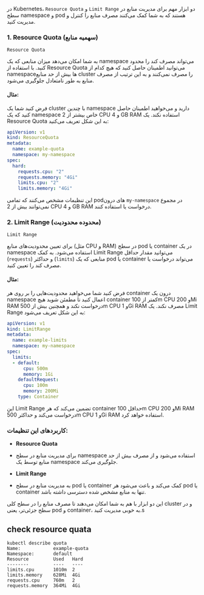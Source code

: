 در Kubernetes، `Resource Quota` و `Limit Range` دو ابزار مهم برای مدیریت منابع در سطح namespace و pod هستند که به شما کمک می‌کنند مصرف منابع را کنترل و مدیریت کنید.

### 1. **Resource Quota (سهمیه منابع)**
`Resource Quota` 

به شما امکان می‌دهد میزان منابعی که یک namespace می‌تواند مصرف کند را محدود کنید. با استفاده از Resource Quota می‌توانید اطمینان حاصل کنید که هیچ کدام از namespaceها بیش از حد منابع cluster را مصرف نمی‌کنند و به این ترتیب از مصرف منابع به طور نامتعادل جلوگیری می‌شود.

#### مثال:
فرض کنید شما یک cluster با چندین namespace دارید و می‌خواهید اطمینان حاصل کنید که یک namespace خاص بیشتر از 2 CPU و 4 GB RAM استفاده نکند. یک Resource Quota به این شکل تعریف می‌کنید:

```yaml
apiVersion: v1
kind: ResourceQuota
metadata:
  name: example-quota
  namespace: my-namespace
spec:
  hard:
    requests.cpu: "2"
    requests.memory: "4Gi"
    limits.cpu: "2"
    limits.memory: "4Gi"
```

این تنظیمات مشخص می‌کنند که تمامی podهای درون `my-namespace` در مجموع نمی‌توانند بیش از 2 CPU و 4 GB RAM درخواست یا استفاده کنند.

### 2. **Limit Range (محدوده محدودیت)**
`Limit Range`

برای تعیین محدودیت‌های منابع (مثل CPU و RAM) در سطح pod یا container در یک namespace استفاده می‌شود. به کمک Limit Range می‌توانید مقدار حداقل (`requests`) و حداکثر (`limits`) منابعی که یک pod یا container می‌تواند درخواست یا مصرف کند را تعیین کنید.

#### مثال:

فرض کنید شما می‌خواهید محدودیت‌هایی را بر روی هر container درون یک namespace اعمال کنید تا مطمئن شوید هیچ container کمتر از 100m CPU و 200Mi RAM درخواست نکند و همچنین بیش از 500m CPU و 1Gi RAM مصرف نکند. یک Limit Range به این شکل تعریف می‌شود:

```yaml
apiVersion: v1
kind: LimitRange
metadata:
  name: example-limits
  namespace: my-namespace
spec:
  limits:
  - default:
      cpu: 500m
      memory: 1Gi
    defaultRequest:
      cpu: 100m
      memory: 200Mi
    type: Container
```

این Limit Range تضمین می‌کند که هر container حداقل 100m CPU و 200Mi RAM درخواست می‌کند و حداکثر 500m CPU و 1Gi RAM استفاده خواهد کرد.

### کاربردهای این تنظیمات:
- **Resource Quota**

- برای مدیریت منابع در سطح namespace استفاده می‌شود و از مصرف بیش از حد منابع توسط یک namespace جلوگیری می‌کند.
- **Limit Range**

- به مدیریت منابع در سطح pod یا container کمک می‌کند و باعث می‌شود هر pod یا container تنها به منابع مشخص شده دسترسی داشته باشد.


این دو ابزار با هم به شما امکان می‌دهند تا مصرف منابع را در سطح کلی cluster و در سطح جزئی‌تر، یعنی pod و container، به خوبی مدیریت کنید.s


## check resource quata

```
kubectl describe quota
Name:            example-quota
Namespace:       default
Resource         Used   Hard
--------         ----   ----
limits.cpu       1010m  2
limits.memory    628Mi  4Gi
requests.cpu     760m   2
requests.memory  364Mi  4Gi
```
